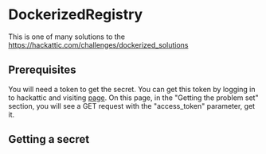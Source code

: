 # DockerizedRegistry
This is one of many solutions to the https://hackattic.com/challenges/dockerized_solutions

## Prerequisites
You will need a token to get the secret.
You can get this token by logging in to hackattic and visiting [page](https://hackattic.com/challenges/dockerized_solutions). 
On this page, in the "Getting the problem set" section, you will see a GET request with the "access_token" parameter, get it.

## Getting a secret
> 